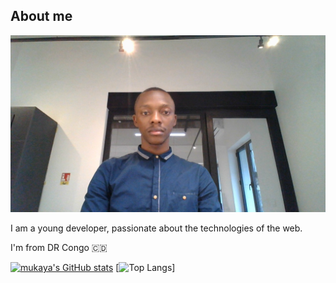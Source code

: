## About me

![banner](https://github.com/mukaya/mukaya/blob/main/assets/mukaya.png)

I am a young developer, passionate about the technologies of the web.

I'm from DR Congo 🇨🇩

[![mukaya's GitHub stats](https://github-readme-stats.vercel.app/api?username=mukaya&theme=algolia&count_private=true&show_icons=true&include_all_commits=true)](https://github.com/mukaya) [![Top Langs](https://github-readme-stats.vercel.app/api/top-langs/?username=mukaya&layout=default&theme=algolia&hide=html,coffeescript)]